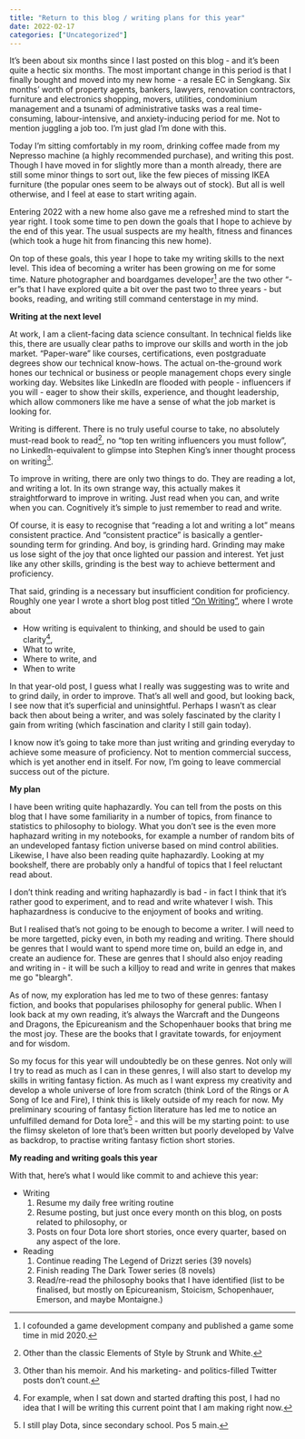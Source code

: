 ```yaml
---
title: "Return to this blog / writing plans for this year"
date: 2022-02-17
categories: ["Uncategorized"]
---
```


It’s been about six months since I last posted on this blog - and it’s been quite a hectic six months. The most important change in this period is that I finally bought and moved into my new home - a resale EC in Sengkang. Six months’ worth of property agents, bankers, lawyers, renovation contractors, furniture and electronics shopping, movers, utilities, condominium management and a tsunami of administrative tasks was a real time-consuming, labour-intensive, and anxiety-inducing period for me. Not to mention juggling a job too. I’m just glad I’m done with this.

Today I’m sitting comfortably in my room, drinking coffee made from my Nepresso machine (a  highly recommended purchase), and writing this post. Though I have moved in for slightly more than a month already, there are still some minor things to sort out, like the few pieces of missing IKEA furniture (the popular ones seem to be always out of stock). But all is well otherwise, and I feel at ease to start writing again.

Entering 2022 with a new home also gave me a refreshed mind to start the year right. I took some time to pen down the goals that I hope to achieve by the end of this year. The usual suspects are my health, fitness and finances (which took a huge hit from financing this new home).

On top of these goals, this year I hope to take my writing skills to the next level. This idea of becoming a writer has been growing on me for some time. Nature photographer and boardgames developer[^1] are the two other “-er”s that I have explored quite a bit over the past two to three years - but books, reading, and writing still command centerstage in my mind.

[^1]:I cofounded a game development company and published a game some time in mid 2020.

**Writing at the next level**

At work, I am a client-facing data science consultant. In technical fields like this, there are usually clear paths to improve our skills and worth in the job market. “Paper-ware” like courses, certifications, even postgraduate degrees show our technical know-hows. The actual on-the-ground work hones our technical or business or people management chops every single working day. Websites like LinkedIn are flooded with people - influencers if you will - eager to show their skills, experience, and thought leadership, which allow commoners like me have a sense of what the job market is looking for.

Writing is different. There is no truly useful course to take, no absolutely must-read book to read[^2], no “top ten writing influencers you must follow”, no LinkedIn-equivalent to glimpse into Stephen King’s inner thought process on writing[^3].

[^2]:Other than the classic Elements of Style by Strunk and White.
[^3]:Other than his memoir. And his marketing- and politics-filled Twitter posts don’t count.

To improve in writing, there are only two things to do. They are reading a lot, and writing a lot. In its own strange way, this actually makes it straightforward to improve in writing. Just read when you can, and write when you can. Cognitively it’s simple to just remember to read and write.

Of course, it is easy to recognise that “reading a lot and writing a lot” means consistent practice. And “consistent practice” is basically a gentler-sounding term for grinding. And boy, is grinding hard. Grinding may make us lose sight of the joy that once lighted our passion and interest. Yet just like any other skills, grinding is the best way to achieve betterment and proficiency.

That said, grinding is a necessary but insufficient condition for proficiency. Roughly one year I wrote a short blog post titled [“On Writing”](https://thestatsguy.rbind.io/post/2021/02/13/a-2021-update-/-on-writing/), where I wrote about

- How writing is equivalent to thinking, and should be used to gain clarity[^4],
- What to write,
- Where to write, and
- When to write

[^4]:For example, when I sat down and started drafting this post, I had no idea that I will be writing this current point that I am making right now.

In that year-old post, I guess what I really was suggesting was to write and to grind daily, in order to improve. That’s all well and good, but looking back, I see now that it’s superficial and uninsightful. Perhaps I wasn’t as clear back then about being a writer, and was solely fascinated by the clarity I gain from writing (which fascination and clarity I still gain today).

I know now it’s going to take more than just writing and grinding everyday to achieve some measure of proficiency. Not to mention commercial success, which is yet another end in itself. For now, I’m going to leave commercial success out of the picture.

**My plan**

I have been writing quite haphazardly. You can tell from the posts on this blog that I have some familiarity in a number of topics, from finance to statistics to philosophy to biology. What you don’t see is the even more haphazard writing in my notebooks, for example a number of random bits of an undeveloped fantasy fiction universe based on mind control abilities. Likewise, I have also been reading quite haphazardly. Looking at my bookshelf, there are probably only a handful of topics that I feel reluctant read about.

I don’t think reading and writing haphazardly is bad - in fact I think that it’s rather good to experiment, and to read and write whatever I wish. This haphazardness is conducive to the enjoyment of books and writing.

But I realised that’s not going to be enough to become a writer. I will need to be more targetted, picky even, in both my reading and writing. There should be genres that I would want to spend more time on, build an edge in, and create an audience for. These are genres that I should also enjoy reading and writing in - it will be such a killjoy to read and write in genres that makes me go "bleargh".

As of now, my exploration has led me to two of these genres: fantasy fiction, and books that popularises philosophy for general public. When I look back at my own reading, it’s always the Warcraft and the Dungeons and Dragons, the Epicureanism and the Schopenhauer books that bring me the most joy. These are the books that I gravitate towards, for enjoyment and for wisdom.

So my focus for this year will undoubtedly be on these genres. Not only will I try to read as much as I can in these genres, I will also start to develop my skills in writing fantasy fiction. As much as I want express my creativity and develop a whole universe of lore from scratch (think Lord of the Rings or A Song of Ice and Fire), I think this is likely outside of my reach for now. My preliminary scouring of fantasy fiction literature has led me to notice an unfulfilled demand for Dota lore[^5] - and this will be my starting point: to use the flimsy skeleton of lore that’s been written but poorly developed by Valve as backdrop, to practise writing fantasy fiction short stories.

[^5]:I still play Dota, since secondary school. Pos 5 main.

**My reading and writing goals this year**

With that, here’s what I would like commit to and achieve this year:

- Writing
    1. Resume my daily free writing routine
    2. Resume posting, but just once every month on this blog, on posts related to philosophy, or
    3. Posts on four Dota lore short stories, once every quarter, based on any aspect of the lore.
- Reading
    1. Continue reading The Legend of Drizzt series (39 novels)
    2. Finish reading The Dark Tower series (8 novels)
    3. Read/re-read the philosophy books that I have identified (list to be finalised, but mostly on Epicureanism, Stoicism, Schopenhauer, Emerson, and maybe Montaigne.)